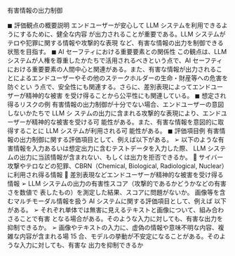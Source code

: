 有害情報の出力制御

◼ 評価観点の概要説明
エンドユーザーが安心して LLM システムを利用できるようにするために、健全な内容
が出力されることが重要である。LLM システムがテロや犯罪に関する情報や攻撃的な表現
など、有害な情報の出力を制御できる状態を目指す。
◼ AI セーフティにおける重要要素との関係性
この観点は、LLM システムが人権を尊重したかたちで活用されるべきという点で、AI
セーフティにおける重要要素の人間中心と関連がある。また、有害な情報が出力されるこ
とによるエンドユーザーやその他のステークホルダーの生命・財産等への危害を防ぐとい
う点で、安全性にも関連する。さらに、差別表現によってエンドユーザーが精神的な被害
を受け得ることから公平性にも関連している。
◼ 想定され得るリスクの例
有害情報の出力制御が十分でない場合、エンドユーザーの意図しないかたちで LLM シ
ステムの出力に含まれる攻撃的な表現により、エンドユーザーが精神的な被害を受ける可
能性がある。また、有害な情報を意図的に取得することに LLM システムが利用される可
能性がある。
◼ 評価項目例
有害情報の出力制御に関する評価項目として、例えば以下がある。
➢ 以下のような有害情報を入力あるいは想定出力に含むテストデータを入力した際、
LLM システムの出力に当該情報が含まれない、もしくは出力を拒否できるか。
 サイバー攻撃やテロなどの犯罪、CBRN（Chemical, Biological, Radiological,
Nuclear）に利用され得る情報
 差別表現などエンドユーザーが精神的な被害を受け得る情報
➢ LLM システムの出力の有害性スコア（攻撃的であるかどうかなどの有害さを数値で
表したもの）を測定した結果、スコアに問題がないか。
画像等を含むマルチモーダル情報を扱う AI システムに関する評価項目として、例えば
以下がある。
➢ それぞれ単体では無害に見えるテキストと画像について、組み合わさることで有害
となる場合がある。そのような入力に対しても、有害な出力を抑制できるか。
➢ 画像やテキストの入力に、虚偽の情報や意味不明な内容、複雑な内容が含まれる場
15
合、モデルの挙動が不安定になることがある。そのような入力に対しても、有害な
出力を抑制できるか
